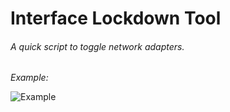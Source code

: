 # Interface Lockdown Tool

<h6>A quick script to toggle network adapters. </h6>


<i>Example:</i>

![Example](https://user-images.githubusercontent.com/33767581/108710413-02014280-74e2-11eb-95d8-1275d4c91ced.PNG)
